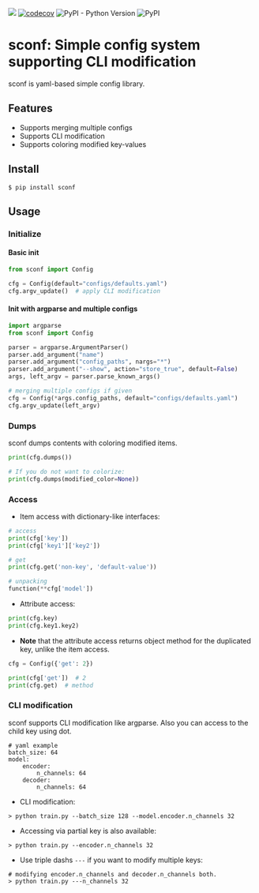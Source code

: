 ![](https://github.com/khanrc/sconf/workflows/build/badge.svg)
[![codecov](https://codecov.io/gh/khanrc/sconf/branch/master/graph/badge.svg)](https://codecov.io/gh/khanrc/sconf)
![PyPI - Python Version](https://img.shields.io/pypi/pyversions/sconf)
![PyPI](https://img.shields.io/pypi/v/sconf?color=blue)

# sconf: Simple config system supporting CLI modification

sconf is yaml-based simple config library.


## Features

- Supports merging multiple configs
- Supports CLI modification
- Supports coloring modified key-values


## Install

```
$ pip install sconf
```

## Usage

### Initialize

#### Basic init

```py
from sconf import Config

cfg = Config(default="configs/defaults.yaml")
cfg.argv_update()  # apply CLI modification
```


#### Init with argparse and multiple configs

```py
import argparse
from sconf import Config

parser = argparse.ArgumentParser()
parser.add_argument("name")
parser.add_argument("config_paths", nargs="*")
parser.add_argument("--show", action="store_true", default=False)
args, left_argv = parser.parse_known_args()

# merging multiple configs if given
cfg = Config(*args.config_paths, default="configs/defaults.yaml")
cfg.argv_update(left_argv)
```


### Dumps

sconf dumps contents with coloring modified items.

```py
print(cfg.dumps())

# If you do not want to colorize:
print(cfg.dumps(modified_color=None))
```

### Access

- Item access with dictionary-like interfaces:

```py
# access
print(cfg['key'])
print(cfg['key1']['key2'])

# get
print(cfg.get('non-key', 'default-value'))

# unpacking
function(**cfg['model'])
```

- Attribute access:

```py
print(cfg.key)
print(cfg.key1.key2)
```

- **Note** that the attribute access returns object method for the duplicated key, unlike the item access.

```py
cfg = Config({'get': 2})

print(cfg['get'])  # 2
print(cfg.get)  # method
```

### CLI modification

sconf supports CLI modification like argparse. Also you can access to the child key using dot.

```
# yaml example
batch_size: 64
model:
    encoder:
        n_channels: 64
    decoder:
        n_channels: 64
```

- CLI modification:

```
> python train.py --batch_size 128 --model.encoder.n_channels 32
```

- Accessing via partial key is also available:

```
> python train.py --encoder.n_channels 32
```

- Use triple dashs `---` if you want to modify multiple keys:

```
# modifying encoder.n_channels and decoder.n_channels both.
> python train.py ---n_channels 32
```
